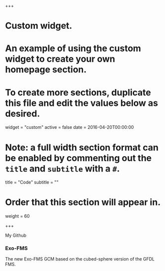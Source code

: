 +++
# Custom widget.
# An example of using the custom widget to create your own homepage section.
# To create more sections, duplicate this file and edit the values below as desired.
widget = "custom"
active = false
date = 2016-04-20T00:00:00

# Note: a full width section format can be enabled by commenting out the `title` and `subtitle` with a `#`.
title = "Code"
subtitle = ""

# Order that this section will appear in.
weight = 60

+++

My Github

### Exo-FMS

The new Exo-FMS GCM based on the cubed-sphere version of the GFDL FMS.

